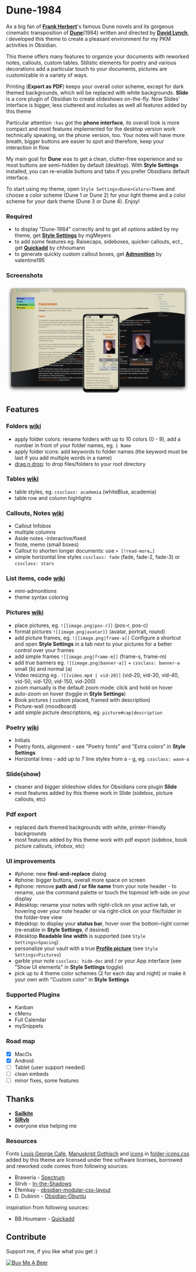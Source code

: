 # Dune-1984


As a big fan of [**Frank Herbert**](https://en.wikipedia.org/wiki/Frank_Herbert)'s famous Dune novels and its gorgeous cinematic transposition of [**Dune**](https://www.imdb.com/title/tt0087182/?ref_=nm_ov_bio_lk)(1984) written and directed by [**David Lynch**](https://www.imdb.com/name/nm0000186/bio?ref_=nm_ov_bio_sm), i developed this theme to create a pleasant environment for my PKM activities in Obsidian.

This theme offers many features to organize your documents with reworked notes, callouts, custom tables.
Stilistic elements for poetry and various decorations add a particular touch to your documents, pictures are customizable in a variety of ways.

Printing (**Export as PDF**) keeps your overall color scheme, except for dark themed backgrounds, which will be replaced with white backgrounds.
**Slide** is a core plugin of Obsidian to create slideshows on-the-fly. Now Slides' interface is bigger, less cluttered and includes as well all features added by this theme
  
Particular attention `:has` got the **phone interface**, its overall look is more compact and most features implemented for the desktop version work technically speaking, on the phone version, too.
Your notes will have more breath, bigger buttons are easier to spot and therefore, keep your interaction in flow.

My main goal for **Dune** was to get a clean, clutter-free experience and so most buttons are semi-hidden by default (desktop). With **Style Settings** installed, you can re-enable buttons and tabs if you prefer Obsidians default interface.

To start using my theme, open `Style Settings>Dune>Colors>Theme` and choose a color scheme (Dune 1 or Dune 2) for your light theme and a color scheme for your dark theme (Dune 3 or Dune 4). Enjoy!
  
### Required

- to display "Dune-1984" correctly and to get all options added by my theme, get [**Style Settings**](https://github.com/mgmeyers/obsidian-style-settings) by mgMeyers
- to add some features eg. Raisecaps, sideboxes, quicker callouts, ect., get [**Quickadd**](https://github.com/chhoumann/quickadd) by chhoumann
- to generate quickly custom callout boxes, get [**Admonition**](https://github.com/valentine195/obsidian-admonition) by valentine195


### Screenshots

![Titelbild-Dune-3](https://github.com/Jopp-gh/Obsidian-Dune84/blob/main/Dune-Obsidian.jpg)

  
## Features

### Folders [wiki](https://github.com/Jopp-gh/Obsidian-Dune84/blob/main/Wiki/Keywords.md)

- apply folder colors: rename folders with up to 10 colors (0 - 9), add a number in front of your folder names,  eg. `1 Name`
- apply folder icons: add keywords to folder names (the keyword must be last if you add multiple words in a name)
- [drag n drop](https://github.com/Jopp-gh/Obsidian-Dune84/edit/main/Wiki/Profile.md): to drop files/folders to your root directory

### Tables [wiki](https://github.com/Jopp-gh/Obsidian-Dune84/blob/main/Wiki/Tables.md)

- table styles, eg. `cssclass: academia`  (whiteBlue, academia) 
- table row and column highlights

### Callouts, Notes [wiki](https://github.com/Jopp-gh/Obsidian-Dune84/blob/main/Wiki/Boxes.md)

- Callout Infobox 
- multiple columns  
- Aside notes -interactive/fixed 
- fnote, memo (small boxes)
- Callout to shorten longer documents: use `> [!read-more…]` 
- simple horizontal line styles `cssclass: fade` (fade, fade-2, fade-3) or `cssclass: stars`

### List items, code [wiki](https://github.com/Jopp-gh/Obsidian-Dune84/blob/main/Wiki/Lists.md)

- mini-admonitions 
- theme syntax coloring

### Pictures [wiki](https://github.com/Jopp-gh/Obsidian-Dune84/blob/main/Wiki/Pictures.md)

- place pictures, eg. `![[image.png|pos-r]]` (pos-r, pos-c) 
- format pictures `![[image.png|avatar]]` (avatar, portrait, round)
- add picture frames, eg. `![[image.png|frame-a]]` Configure a shortcut and open **Style Settings** in a tab next to your pictures for a better control over your frames
- add simple frames `![[image.png|frame-m]]` (frame-s, frame-m)
- add true banners eg. `![[image.png|banner-a]]` + `cssclass: banner-a` small (b) and normal (a) 
- Video resizing eg . `![[video.mp4 | vid-20]]` (vid-20, vid-30, vid-40, vid-50, vid-120, vid-150, vid-200) 
- zoom manually is the default zoom mode: click and hold on hover
- auto-zoom on hover (toggle in **Style Settings**)
- Book pictures ( custom placed, framed with description)
- Picture-wall (moodboard) 
- add simple picture descriptions, eg. `picture#cap|description` 
  
### Poetry [wiki](https://github.com/Jopp-gh/Obsidian-Dune84/blob/main/Wiki/Poetry.md)
  
- Initials 
- Poetry fonts, alignment - see "Poetry fonts" and "Extra colors" in **Style Settings** 
- Horizontal lines - add up to 7 line styles from a - g, eg. `cssclass: wave-a`

### Slide(show)

- cleaner and bigger slideshow slides for Obsidians core plugin **Slide**
- most features added by this theme work in Slide (sidebox, picture callouts, etc)  

### Pdf export

- replaced dark themed backgrounds with white, printer-friendly backgrounds
- most features added by this theme work with pdf export (sidebox, book picture callouts, infobox, etc)

### UI improvements

- #phone: new **find-and-replace** dialog
- #phone: bigger buttons, overall more space on screen
- #phone: remove **path and / or file name** from your note header - to rename, use the command palette or touch the topmost left-side on your display
- #desktop: rename your notes with right-click on your active tab, or hovering over your note header or via right-click on your file/folder in the folder-tree view 
- #desktop: to display your **status bar**, hover over the bottom-right corner (re-enable in **Style Settings**, if desired)
- #desktop **Readable line width** is supported (see `Style Settings>Spacing`)
- personalize your vault with a true [**Profile picture**](https://github.com/Jopp-gh/Obsidian-Dune84/blob/main/Wiki/Profile.md) (see `Style Settings>Pictures`)
- garble your note `cssclass: hide-doc` and / or your App interface (see "Show UI elements" in **Style Settings** toggle)
- pick up to 4 theme color schemes (2 for each day and night) or make it your own with "Custom color" in **Style Settings**

### Supported Plugins

- Kanban
- cMenu
- Full Calendar
- mySnippets

### Road map

- [x] MacOs
- [x] Android
- [ ] Tablet (user support needed)
- [ ] clean embeds
- [ ] minor fixes, some features 

## Thanks

- **[Sailkite](https://github.com/sailKiteV)**
- **[SlRvb](https://github.com/SlRvb)**
- everyone else helping me  

### Resources

Fonts [Louis George Cafe](https://www.dafont.com/louis-george-caf.font), [Manuskript Gothisch](https://www.dafont.com/manuskript-gotisch.font) and [icons](https://boxicons.com/) in [folder-icons.css](https://github.com/Jopp-gh/Obsidian-Dune84/blob/main/snippets/folder-icons.css) added by this theme are licensed under free software licenses,
borrowed and reworked code comes from following sources:

- Braweria - [Spectrum](https://github.com/nuttingd/spectrum-obsidian-theme)
- Slrvb - [In-the-Shadows](https://github.com/SlRvb/Obsidian--ITS-Theme)
- Efemkay - [obsidian-modular-css-layout](https://github.com/efemkay/obsidian-modular-css-layout)
- D. Dubinin - [Obsidian-Obuntu](https://github.com/dmytrodubinin/Obuntu-theme-for-Obsidian)  

inspiration from following sources:

- BB.Houmann - [Quickadd](https://github.com/chhoumann/quickadd)
  

## Contribute

Support me, if you like what you get  :)

<a href="https://www.buymeacoffee.com/jopp.gh" target="_blank"><img src="https://cdn.buymeacoffee.com/buttons/default-orange.png" alt="Buy Me A Beer" height="41" width="174"></a>
